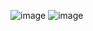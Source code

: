 ![image](https://github.com/user-attachments/assets/0c195ef2-7d1c-41c5-9249-d476905a2eb5)
![image](https://github.com/user-attachments/assets/99c8daf4-30b6-49d8-bb85-d56a8f37142c)
